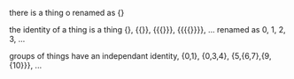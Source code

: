 there is a thing
	o
renamed as
	{}

the identity of a thing is a thing
	{}, {{}}, {{{}}}, {{{{}}}}, ...
renamed as
	0, 1, 2, 3, ...

groups of things have an independant identity,
	{0,1}, {0,3,4}, {5,{6,7},{9,{10}}}, ...